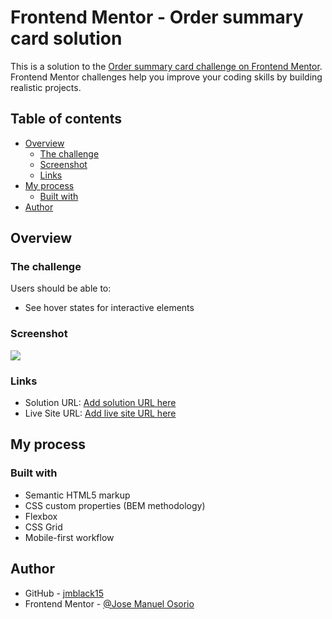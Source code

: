 # Frontend Mentor - Order summary card solution

This is a solution to the [Order summary card challenge on Frontend Mentor](https://www.frontendmentor.io/challenges/order-summary-component-QlPmajDUj). Frontend Mentor challenges help you improve your coding skills by building realistic projects. 

## Table of contents

- [Overview](#overview)
  - [The challenge](#the-challenge)
  - [Screenshot](#screenshot)
  - [Links](#links)
- [My process](#my-process)
  - [Built with](#built-with)
- [Author](#author)

## Overview

### The challenge

Users should be able to:

- See hover states for interactive elements

### Screenshot

![](https://i.imgur.com/2NnIUi5.pngpg)

### Links

- Solution URL: [Add solution URL here](https://github.com/jmblack15/Frontend-Mentor-Order-summary-component)
- Live Site URL: [Add live site URL here](https://jmblack15.github.io/Frontend-Mentor-Order-summary-component/)

## My process

### Built with

- Semantic HTML5 markup
- CSS custom properties (BEM methodology)
- Flexbox
- CSS Grid
- Mobile-first workflow

## Author

- GitHub - [jmblack15](https://github.com/jmblack15)
- Frontend Mentor - [@Jose Manuel Osorio](https://www.frontendmentor.io/profile/jmblack15)



